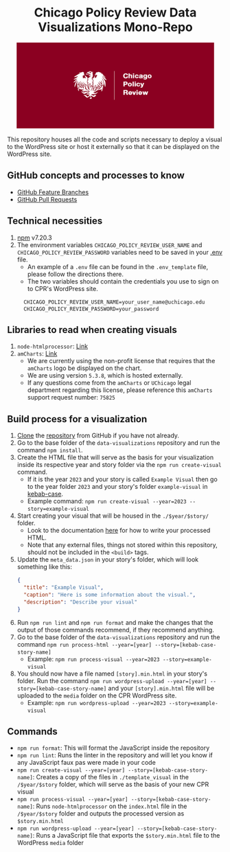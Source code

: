 <h1 align="center">Chicago Policy Review Data Visualizations Mono-Repo</h1>
<p align="center">
    <img src="./misc/logo.jpg" height="200" title="Chicago Policy Review Logo" alt="Chicago Policy Review Logo"/>
</p>

This repository houses all the code and scripts necessary to deploy a visual to the WordPress site or host it externally so that it can be displayed on the WordPress site.

## GitHub concepts and processes to know
- [GitHub Feature Branches](https://www.atlassian.com/git/tutorials/comparing-workflows/feature-branch-workflow)
- [GitHub Pull Requests](https://www.atlassian.com/git/tutorials/making-a-pull-request)

## Technical necessities
1. [npm](https://www.npmjs.com/) v7.20.3
2. The environment variables `CHICAGO_POLICY_REVIEW_USER_NAME` and `CHICAGO_POLICY_REVIEW_PASSWORD` variables need to be saved in your [.env](https://www.codementor.io/@parthibakumarmurugesan/what-is-env-how-to-set-up-and-run-a-env-file-in-node-1pnyxw9yxj) file.
    - An example of a `.env` file can be found in the `.env_template` file, please follow the directions there.
    - The two variables should contain the credentials you use to sign on to CPR's WordPress site.
   ```
     CHICAGO_POLICY_REVIEW_USER_NAME=your_user_name@uchicago.edu
     CHICAGO_POLICY_REVIEW_PASSWORD=your_password
     ```

## Libraries to read when creating visuals
1. `node-htmlprocessor`: [Link](https://github.com/dciccale/node-htmlprocessor)
2. `amCharts`: [Link](https://www.amcharts.com/)
    - We are currently using the non-profit license that requires that the `amCharts` logo be displayed on the chart.
    - We are using version `5.3.8`, which is hosted externally.
    - If any questions come from the `amCharts` or `UChicago` legal department regarding this license, please reference this `amCharts` support request number: `75825`

## Build process for a visualization
1. [Clone](https://docs.github.com/en/repositories/creating-and-managing-repositories/cloning-a-repository) the [repository](https://github.com/chicago-policy-review/data-visualizations) from GitHub if you have not already.
2. Go to the base folder of the `data-visualizations` repository and run the command `npm install`.
3. Create the HTML file that will serve as the basis for your visualization inside its respective year and story folder via the `npm run create-visual` command.
    - If it is the year `2023` and your story is called `Example Visual` then go to the year folder `2023` and your story's folder `example-visual` in [kebab-case](https://www.freecodecamp.org/news/programming-naming-conventions-explained#what-is-kebab-case).
    - Example command: `npm run create-visual --year=2023 --story=example-visual`
4. Start creating your visual that will be housed in the `./$year/$story/` folder.
    - Look to the documentation [here](https://github.com/dciccale/grunt-processhtml#readme) for how to write your processed HTML.
    - Note that any external files, things not stored within this repository, should not be included in the `<build>` tags.
5. Update the `meta_data.json` in your story's folder, which will look something like this:
   ```json
   {
     "title": "Example Visual",
     "caption": "Here is some information about the visual.",
     "description": "Describe your visual"
   }
   ```
6. Run `npm run lint` and `npm run format` and make the changes that the output of those commands recommend, if they recommend anything.
7. Go to the base folder of the `data-visualizations` repository and run the command `npm run process-html --year=[year] --story=[kebab-case-story-name]`
    - Example: `npm run process-visual --year=2023 --story=example-visual`
8. You should now have a file named `[story].min.html` in your story's folder. Run the command `npm run wordpress-upload --year=[year] --story=[kebab-case-story-name]` and your `[story].min.html` file will be uploaded to the `media` folder on the CPR WordPress site.
    - Example: `npm run wordpress-upload --year=2023 --story=example-visual`

## Commands
- `npm run format`: This will format the JavaScript inside the repository
- `npm run lint`: Runs the linter in the repository and will let you know if any JavaScript faux pas were made in your code
- `npm run create-visual --year=[year] --story=[kebab-case-story-name]`: Creates a copy of the files in `./template_visual` in the `/$year/$story` folder, which will serve as the basis of your new CPR visual
- `npm run process-visual --year=[year] --story=[kebab-case-story-name]`: Runs `node-htmlprocessor` on the `index.html` file in the `/$year/$story` folder and outputs the processed version as `$story.min.html`
- `npm run wordpress-upload --year=[year] --story=[kebab-case-story-name]`: Runs a JavaScript file that exports the `$story.min.html` file to the WordPress `media` folder 

